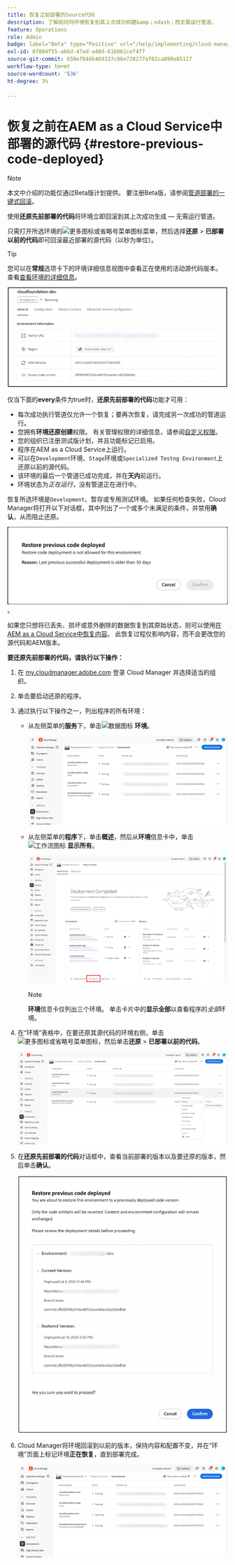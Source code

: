 ```yaml
---
title: 恢复之前部署的Source代码
description: 了解如何将环境恢复到其上次成功构建&amp；ndash；而无需运行管道。
feature: Operations
role: Admin
badge: label="Beta" type="Positive" url="/help/implementing/cloud-manager/release-notes/current.md网站#gitlab-bitbucket"
exl-id: 8f804f55-a66d-47ad-a48d-61b861cef4f7
source-git-commit: 650ef846b469337c96e728277af02ca890e85117
workflow-type: tm+mt
source-wordcount: '536'
ht-degree: 3%

---
```


# 恢复之前在AEM as a Cloud Service中部署的源代码 {#restore-previous-code-deployed}

>[!NOTE]
>
>本文中介绍的功能仅通过Beta版计划提供。 要注册Beta版，请参阅[管道部署的一键式回滚](/help/implementing/cloud-manager/release-notes/current.md##one-click-rollback)。

使用&#x200B;**还原先前部署的代码**&#x200B;将环境立即回滚到其上次成功生成 — 无需运行管道。

只需打开所选环境的![更多图标或省略号菜单图标](https://spectrum.adobe.com/static/icons/workflow_18/Smock_More_18_N.svg)菜单，然后选择&#x200B;**还原** > **已部署以前的代码**&#x200B;即可回滚最近部署的源代码（以秒为单位）。

>[!TIP]
>
>您可以在&#x200B;**常规**&#x200B;选项卡下的环境详细信息视图中查看正在使用的活动源代码版本。 查看[查看环境的详细信息](/help/implementing/cloud-manager/manage-environments.md#viewing-environment)。
>
>![Source代码版本正在使用中](/help/operations/assets/environments-view-details-sourcecodeversion.png)

仅当下面的&#x200B;**every**&#x200B;条件为true时，**还原先前部署的代码**&#x200B;功能才可用：

* 每次成功执行管道仅允许一个恢复；要再次恢复，请完成另一次成功的管道运行。
* 您拥有&#x200B;**环境还原创建**&#x200B;权限。 有关管理权限的详细信息，请参阅[自定义权限](/help/implementing/cloud-manager/custom-permissions.md)。
* 您的组织已注册测试版计划，并且功能标记已启用。
* 程序在AEM as a Cloud Service上运行。
* 可以在`Development`环境、`Stage`环境或`Specialized Testng Environment`上还原以前的源代码。
* 该环境的最后一个管道已成功完成，并在&#x200B;**天内**&#x200B;前运行。
* 环境状态为&#x200B;*正在运行*，没有管道正在进行中。

恢复所选环境是`Development`、暂存或专用测试环境。
如果任何检查失败，Cloud Manager将打开以下对话框，其中列出了一个或多个未满足的条件，并禁用**确认**，从而阻止还原。

![还原以前的代码部署失败对话框](/help/operations/assets/restore-previous-code-deployment-not-allowed.png)。

如果您只想将已丢失、损坏或意外删除的数据恢复到其原始状态，则可以使用[在AEM as a Cloud Service中恢复内容](/help/operations/restore.md)。 此恢复过程仅影响内容，而不会更改您的源代码和AEM版本。

**要还原先前部署的代码，请执行以下操作：**

1. 在 [my.cloudmanager.adobe.com](https://my.cloudmanager.adobe.com/) 登录 Cloud Manager 并选择适当的组织。

1. 单击要启动还原的程序。

1. 通过执行以下操作之一，列出程序的所有环境：

   * 从左侧菜单的&#x200B;**服务**&#x200B;下，单击![数据图标](https://spectrum.adobe.com/static/icons/workflow_18/Smock_Data_18_N.svg) **环境**。

     ![“环境”信息卡](assets/environments-1.png)

   * 从左侧菜单的&#x200B;**程序**&#x200B;下，单击&#x200B;**概述**，然后从&#x200B;**环境**&#x200B;信息卡中，单击![工作流图标](https://spectrum.adobe.com/static/icons/workflow_18/Smock_Workflow_18_N.svg) **显示所有**。

     ![显示所有选项](assets/environments-2.png)

     >[!NOTE]
     >
     >**环境**&#x200B;信息卡仅列出三个环境。 单击卡片中的&#x200B;**显示全部**&#x200B;以查看程序的&#x200B;*全部*&#x200B;环境。

1. 在“环境”表格中，在要还原其源代码的环境右侧，单击![更多图标或省略号菜单图标](https://spectrum.adobe.com/static/icons/workflow_18/Smock_More_18_N.svg)，然后单击&#x200B;**还原** > **已部署以前的代码**。

   ![从省略号菜单还原以前部署的代码选项](/help/operations/assets/restore-previous-code-deployed-menu.png)

1. 在&#x200B;**还原先前部署的代码**&#x200B;对话框中，查看当前部署的版本以及要还原的版本，然后单击&#x200B;**确认**。

   ![还原先前部署的代码对话框](/help/operations/assets/restore-previous-code-deployed-dialogbox.png)

1. Cloud Manager将环境回滚到以前的版本，保持内容和配置不变，并在“环境”页面上标记环境&#x200B;**正在恢复**，直到部署完成。

   ![正在还原激活](/help/operations/assets/restore-previous-code-deployed-restoring.png)
